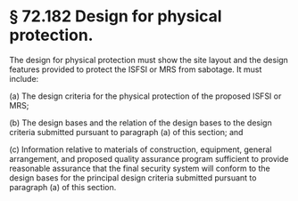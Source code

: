 # § 72.182   Design for physical protection.

The design for physical protection must show the site layout and the design features provided to protect the ISFSI or MRS from sabotage. It must include:


(a) The design criteria for the physical protection of the proposed ISFSI or MRS;


(b) The design bases and the relation of the design bases to the design criteria submitted pursuant to paragraph (a) of this section; and


(c) Information relative to materials of construction, equipment, general arrangement, and proposed quality assurance program sufficient to provide reasonable assurance that the final security system will conform to the design bases for the principal design criteria submitted pursuant to paragraph (a) of this section.





